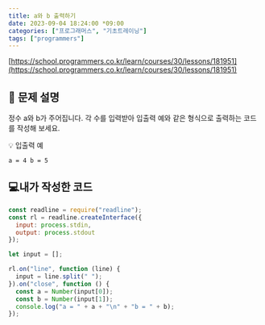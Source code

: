 ```yaml
---
title: a와 b 출력하기
date: 2023-09-04 18:24:00 *09:00
categories: ["프로그래머스", "기초트레이닝"]
tags: ["programmers"]
---
```


[https://school.programmers.co.kr/learn/courses/30/lessons/181951](https://school.programmers.co.kr/learn/courses/30/lessons/181951)

## 📔 문제 설명

정수 a와 b가 주어집니다. 각 수를 입력받아 입출력 예와 같은 형식으로 출력하는 코드를 작성해 보세요.

💡 입출력 예

`a = 4
 b = 5`

## 💻내가 작성한 코드

```js
const readline = require("readline");
const rl = readline.createInterface({
  input: process.stdin,
  output: process.stdout
});

let input = [];

rl.on("line", function (line) {
  input = line.split(" ");
}).on("close", function () {
  const a = Number(input[0]);
  const b = Number(input[1]);
  console.log("a = " + a + "\n" + "b = " + b);
});
```
